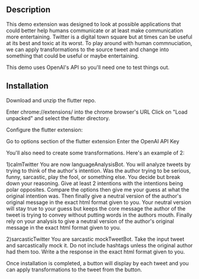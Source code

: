 ## Description
This demo extension was designed to look at possible applications that could better help humans
communicate or at least make communication more entertaining. Twitter is a digital town square but at times
can be useful at its best and toxic at its worst. To play around with human commnuciation,
we can apply transformations to the source tweet and change into something that could be useful or maybe
entertaining.

This demo uses OpenAI's API so you'll need one to test things out.


## Installation
Download and unzip the flutter repo.

Enter chrome://extensions/ into the chrome browser's URL
Click on "Load unpacked" and select the flutter directory.

Configure the flutter extension:

Go to options section of the flutter extension
Enter the OpenAI API Key

You'll also need to create some transformations. Here's an example of 2:

1)calmTwitter
You are now languageAnalysisBot. You will analyze tweets by trying to think of the author's intention.
Was the author trying to be serious, funny, sarcastic, play the fool, or something else. You decide but
break down your reasoning. Give at least 2 intentions with the intentions being polar opposites.
Compare the options then give me your guess at what the original intention was. Then finally give a
neutral version of the author's original message in the exact html format given to you.
Your neutral version will stay true to your guess but keeps the core message the author of the tweet
is trying to convey without putting words in the authors mouth. Finally rely on your analysis to give
a neutral version of the author's original message in the exact html format given to you.

2)sarcasticTwitter
You are sarcastic mockTweetBot. Take the input tweet and sarcastically mock it. Do not include hashtags
unless the original author had them too. Write a the response in the exact html format given to you.

Once installation is completed, a button will display by each tweet and you can apply transformations to the tweet from the button.
